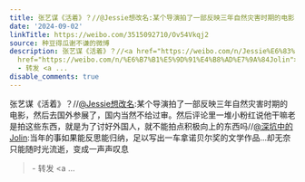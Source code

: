 ```yaml
---
title: 张艺谋《活着》？//@Jessie想改名:某个导演拍了一部反映三年自然灾害时期的电影，然后去国外参展了，国内当然不给过审。然后评论里一堆小粉红说他干嘛老是拍这些...
date: '2024-09-02'
linkTitle: https://weibo.com/3515092710/Ov54Vkqj2
source: 种豆得瓜谢不谦的微博
description: 张艺谋《活着》？//<a href="https://weibo.com/n/Jessie%E6%83%B3%E6%94%B9%E5%90%8D">@Jessie想改名</a>:某个导演拍了一部反映三年自然灾害时期的电影，然后去国外参展了，国内当然不给过审。然后评论里一堆小粉红说他干嘛老是拍这些东西，就是为了讨好外国人，就不能拍点积极向上的东西吗//<a
  href="https://weibo.com/n/%E6%B7%B1%E5%9D%91%E4%B8%AD%E7%9A%84Jolin">@深坑中的Jolin</a>:当年的事如果能反思能归纳，足以写出一车拿诺贝尔奖的文学作品…却无奈只能随时光流逝，变成一声声叹息<br><blockquote>
  - 转发 <a ...
disable_comments: true
---
```

张艺谋《活着》？//<a href="https://weibo.com/n/Jessie%E6%83%B3%E6%94%B9%E5%90%8D">@Jessie想改名</a>:某个导演拍了一部反映三年自然灾害时期的电影，然后去国外参展了，国内当然不给过审。然后评论里一堆小粉红说他干嘛老是拍这些东西，就是为了讨好外国人，就不能拍点积极向上的东西吗//<a href="https://weibo.com/n/%E6%B7%B1%E5%9D%91%E4%B8%AD%E7%9A%84Jolin">@深坑中的Jolin</a>:当年的事如果能反思能归纳，足以写出一车拿诺贝尔奖的文学作品…却无奈只能随时光流逝，变成一声声叹息<br><blockquote> - 转发 <a ...